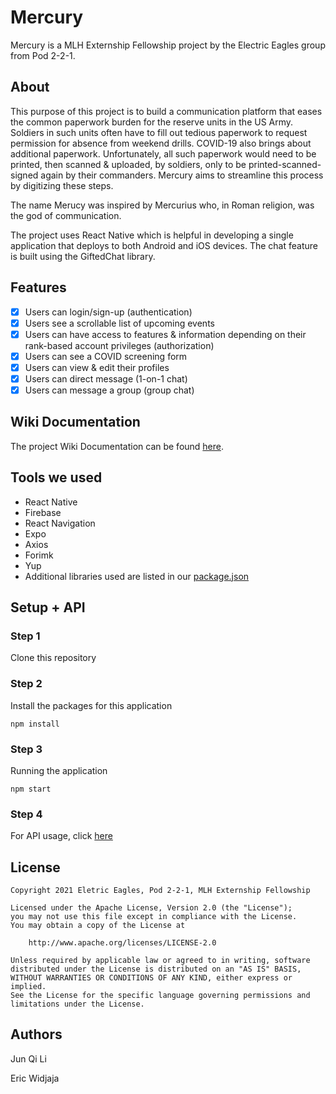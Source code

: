 # Mercury
Mercury is a MLH Externship Fellowship project by the Electric Eagles group from Pod 2-2-1.

## About

This purpose of this project is to build a communication platform that eases the common paperwork burden for the reserve units in the US Army. Soldiers in such units often have to fill out tedious paperwork to request permission for absence from weekend drills. COVID-19 also brings about additional paperwork. Unfortunately, all such paperwork would need to be printed, then scanned & uploaded, by soldiers, only to be printed-scanned-signed again by their commanders. Mercury aims to streamline this process by digitizing these steps.

The name Merucy was inspired by Mercurius who, in Roman religion, was the god of communication.

The project uses React Native which is helpful in developing a single application that deploys to both Android and iOS devices. The chat feature is built using the GiftedChat library.

## Features

- [x] Users can login/sign-up (authentication)
- [x] Users see a scrollable list of upcoming events
- [x] Users can have access to features & information depending on their rank-based account privileges (authorization)
- [x] Users can see a COVID screening form
- [x] Users can view & edit their profiles
- [x] Users can direct message (1-on-1 chat)
- [x] Users can message a group (group chat)

## Wiki Documentation

The project Wiki Documentation can be found [here](https://github.com/junqili259/Mercury/wiki).


## Tools we used

+ React Native
+ Firebase
+ React Navigation
+ Expo
+ Axios
+ Forimk
+ Yup
+ Additional libraries used are listed in our [package.json](https://github.com/junqili259/Mercury/blob/master/package.json)

## Setup + API

### Step 1
Clone this repository

### Step 2
Install the packages for this application
```
npm install
```

### Step 3
Running the application
```
npm start
```

### Step 4
For API usage, click [here](https://github.com/junqili259/Mercury-backend)


## License 

    Copyright 2021 Eletric Eagles, Pod 2-2-1, MLH Externship Fellowship

    Licensed under the Apache License, Version 2.0 (the "License");
    you may not use this file except in compliance with the License.
    You may obtain a copy of the License at

        http://www.apache.org/licenses/LICENSE-2.0

    Unless required by applicable law or agreed to in writing, software
    distributed under the License is distributed on an "AS IS" BASIS,
    WITHOUT WARRANTIES OR CONDITIONS OF ANY KIND, either express or implied.
    See the License for the specific language governing permissions and
    limitations under the License.


## Authors

Jun Qi Li

Eric Widjaja
